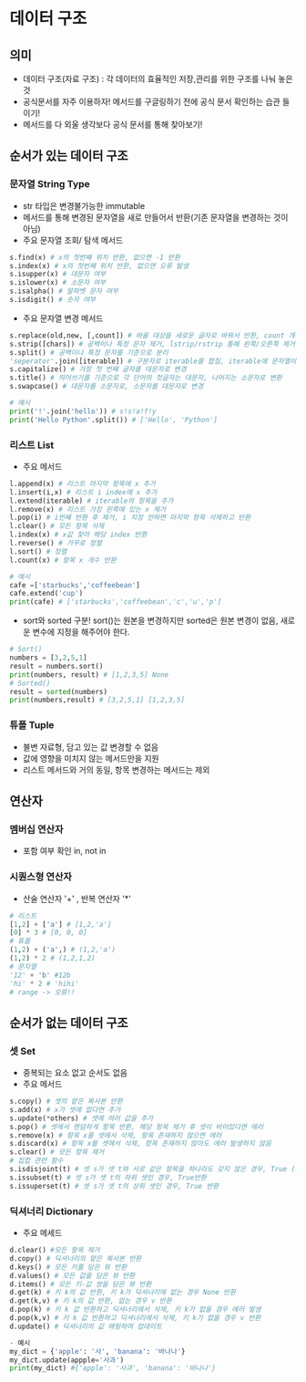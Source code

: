 # 데이터 구조

## 의미
- 데이터 구조(자료 구조) : 각 데이터의 효율적인 저장,관리를 위한 구조를 나눠 놓은 것
- 공식문서를 자주 이용하자! 메서드를 구글링하기 전에 공식 문서 확인하는 습관 들이기!
- 메서드를 다 외울 생각보다 공식 문서를 통해 찾아보기!  

## 순서가 있는 데이터 구조
### 문자열 String Type
- str 타입은 변경불가능한 immutable
- 메서드를 통해 변경된 문자열을 새로 만들어서 반환(기존 문자열을 변경하는 것이 아님)
- 주요 문자열 조회/ 탐색 메서드 
```python
s.find(x) # x의 첫번째 위치 반환, 없으면 -1 반환
s.index(x) # x의 첫번째 위치 반환, 없으면 오류 발생
s.isupper(x) # 대문자 여부
s.islower(x) # 소문자 여부
s.isalpha() # 알파벳 문자 여부
s.isdigit() # 숫자 여부
```
- 주요 문자열 변경 메서드
```python
s.replace(old,new, [,count]) # 바꿀 대상을 새로운 글자로 바꿔서 반환, count 개수 만큼 시행
s.strip([chars]) # 공백이나 특정 문자 제거, lstrip/rstrip 통해 왼쪽/오른쪽 제거
s.split() # 공백이나 특정 문자를 기준으로 분리
'seperator'.join([iterable]) # 구분자로 iterable를 합침, iterable에 문자열이 아닌 값이 있으면 TypeError 발생
s.capitalize() # 가장 첫 번째 글자를 대문자로 변경
s.title() # 띄어쓰기를 기준으로 각 단어의 첫글자는 대문자, 나머지는 소문자로 변환
s.swapcase() # 대문자를 소문자로, 소문자를 대문자로 변경

# 예시
print('!'.join('hello')) # s!s!a!f!y
print('Hello Python'.split()) # ['Hello', 'Python']
```

### 리스트 List
- 주요 메서드
```python
l.append(x) # 리스트 마지막 항목에 x 추가
l.insert(i,x) # 리스트 i index에 x 추가
l.extend(iterable) # iterable의 항목을 추가
l.remove(x) # 리스트 가장 왼쪽에 있는 x 제거
l.pop(i) # i번째 반환 후 제거, i 지정 안하면 마지막 항목 삭제하고 반환
l.clear() # 모든 항목 삭제
l.index(x) # x값 찾아 해당 index 반환
l.reverse() # 거꾸로 정렬
l.sort() # 정렬
l.count(x) # 항목 x 개수 반환

# 예시
cafe =['starbucks','coffeebean']
cafe.extend('cup')
print(cafe) # ['starbucks','coffeebean','c','u','p']
```
- sort와 sorted 구분!
sort()는 원본을 변경하지만 sorted은 원본 변경이 없음, 새로운 변수에 지정을 해주어야 한다.
```python
# Sort()
numbers = [3,2,5,1]
result = numbers.sort()
print(numbers, result) # [1,2,3,5] None
# Sorted()
result = sorted(numbers)
print(numbers,result) # [3,2,5,1] [1,2,3,5]
```

### 튜플 Tuple
- 불변 자료형, 담고 있는 값 변경할 수 없음
- 값에 영향을 미치지 않는 메서드만을 지원
- 리스트 메서드와 거의 동일, 항목 변경하는 메서드는 제외


## 연산자
### 멤버십 연산자
- 포함 여부 확인 in, not in
### 시퀀스형 연산자
- 산술 연산자 '+' , 반복 연산자 '*'
```python
# 리스트
[1,2] + ['a'] # [1,2,'a']
[0] * 3 # [0, 0, 0]
# 튜플
(1,2) + ('a',) # (1,2,'a')
(1,2) * 2 # (1,2,1,2)
# 문자열
'12' + 'b' #12b
'hi' * 2 # 'hihi'
# range -> 오류!!
```

## 순서가 없는 데이터 구조
### 셋 Set
- 중복되는 요소 없고 순서도 없음
- 주요 메서드
```python
s.copy() # 셋의 얕은 복사본 반환
s.add(x) # x가 셋에 없다면 추가
s.update(*others) # 셋에 여러 값을 추가
s.pop() # 셋에서 랜덤하게 항목 반환, 해당 항목 제거 후 셋이 비어있다면 에러
s.remove(x) # 항목 x를 셋에서 삭제, 항목 존재하지 않으면 에러
s.discard(x) # 항목 x를 셋에서 삭제, 항목 존재하지 않아도 에러 발생하지 않음
s.clear() # 모든 항목 제거
# 집합 관련 함수
s.isdisjoint(t) # 셋 s가 셋 t와 서로 같은 항목을 하나라도 갖지 않은 경우, True (서로소인가)
s.issubset(t) # 셋 s가 셋 t의 하위 셋인 경우, True반환
s.issuperset(t) # 셋 s가 셋 t의 상위 셋인 경우, True 반환
```

### 딕셔너리 Dictionary
- 주요 메세드
```python
d.clear() #모든 항목 제거
d.copy() # 딕셔너리의 얕은 복사본 반환
d.keys() # 모든 키를 담은 뷰 반환
d.values() # 모든 값을 담은 뷰 반환
d.items() # 모든 키-값 쌍을 담은 뷰 반환
d.get(k) # 키 k의 값 반환, 키 k가 딕셔너리에 없는 경우 None 반환
d.get(k,v) # 키 k의 값 반환, 없는 경우 v 반환
d.pop(k) # 키 k 값 반환하고 딕셔너리에서 삭제, 키 k가 없을 경우 에러 발생
d.pop(k,v) # 키 k 값 반환하고 딕셔너리에서 삭제, 키 k가 없을 경우 v 반환
d.update() # 딕셔너리의 값 매핑하여 업데이트

- 예시
my_dict = {'apple': '사', 'banana': '바나나'}
my_dict.update(appple='사과')
print(my_dict) #{'apple': '사과', 'banana': '바나나'}
```




